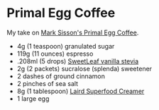 # Primal Egg Coffee

My take on [Mark Sisson's Primal Egg Coffee](https://www.marksdailyapple.com/primal-egg-coffee/).

- 4g (1 teaspoon) granulated sugar
- 119g (11 ounces) espresso
- .208ml (5 drops) [SweetLeaf vanilla stevia](https://www.sweetleaf.com/collections/stevia-sweet-drops/products/sweetleaf-sweetdrops-vanillacreme-4oz)
- 2g (2 packets) sucralose (splenda) sweetener
- 2 dashes of ground cinnamon
- 2 pinches of sea salt
- 8g (1 tablespoon) [Laird Superfood Creamer](https://lairdsuperfood.com/products/superfood-creamer-original)
- 1 large egg
<!--stackedit_data:
eyJoaXN0b3J5IjpbLTE0NTU0MzA2ODQsMTg3MjYwNDUwMywxMD
gyNzY3OTE4LC03MzM2MjkzOTFdfQ==
-->
